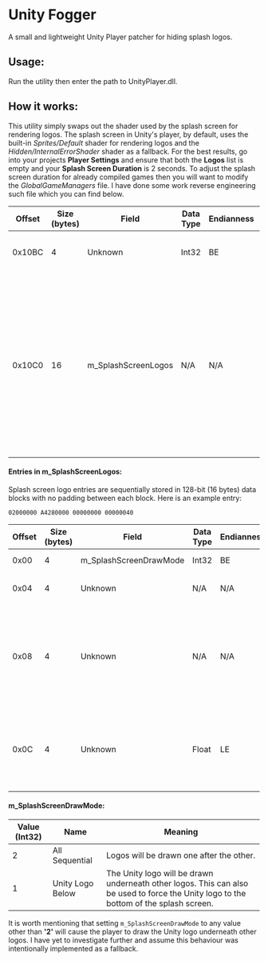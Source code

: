 # Unity Fogger
A small and lightweight Unity Player patcher for hiding splash logos.

## Usage:
Run the utility then enter the path to UnityPlayer.dll.

## How it works:

This utility simply swaps out the shader used by the splash screen for rendering logos. The splash screen in Unity's player, by default, uses the built-in *Sprites/Default* shader for rendering logos and the *Hidden/InternalErrorShader* shader as a fallback. For the best results, go into your projects **Player Settings** and ensure that both the **Logos** list is empty and your **Splash Screen Duration** is 2 seconds. To adjust the splash screen duration for already compiled games then you will want to modify the *GlobalGameManagers* file. I have done some work reverse engineering such file which you can find below.

| Offset          | Size (bytes) | Field               | Data Type | Endianness | Purpose                     |
|-----------------|--------------|---------------------|-----------|------------|-----------------------------|
| 0x10BC          | 4            | Unknown             | Int32     | BE         | The number of logo entries. |
| 0x10C0          | 16           | m_SplashScreenLogos | N/A       | N/A        | The first logo entry. Depending on how the splash screen is configured in the player settings, the first entry will be Unity's logo; otherwise the developer's logo. |

#### Entries in m_SplashScreenLogos:

Splash screen logo entries are sequentially stored in 128-bit (16 bytes) data blocks with no padding between each block. Here is an example entry:

`02000000 A4280000 00000000 00000040`

| Offset | Size (bytes) | Field                  | Data Type | Endianness | Purpose                   |
|--------|--------------|------------------------|-----------|------------|---------------------------|
| 0x00   | 4            | m_SplashScreenDrawMode | Int32     | BE         | Sets the logos draw mode. |
| 0x04   | 4            | Unknown                | N/A       | N/A        | Appears to be a pointer to the logo. Unity will use `0xA4280000` for its logo. |
| 0x08   | 4            | Unknown                | N/A       | N/A        | Doubt it is padding and is instead for future-proofing, much like you would see in ELF. Other possibilities include `m_SplashScreenLogoStyle`, `m_SplashScreenAnimation`, `m_ShowUnitySplashScreen`, `m_ShowUnitySplashLogo`, etc. |
| 0x0C   | 4            | Unknown                | Float     | LE         | The logo duration in seconds, not including the 0.5 seconds the player adds for transitions.  Minimum value is 2 seconds and the maximum value is 10 seconds. |


#### m_SplashScreenDrawMode:

| Value (Int32) | Name             | Meaning |
|---------------|------------------|---------|
| 2             | All Sequential   | Logos will be drawn one after the other. |
| 1             | Unity Logo Below | The Unity logo will be drawn underneath other logos. This can also be used to force the Unity logo to the bottom of the splash screen. |

It is worth mentioning that setting `m_SplashScreenDrawMode` to any value other than **'2'** will cause the player to draw the Unity logo underneath other logos. I have yet to investigate further and assume this behaviour was intentionally implemented as a fallback.

